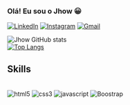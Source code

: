 ### Olá! Eu sou o Jhow 😀

[![LinkedIn](https://img.shields.io/badge/LinkedIn-0077B5?style=for-the-badge&logo=linkedin&logoColor=white)](https://www.linkedin.com/in/jhonatas-micael-jacometto/)
[![Instagram](https://img.shields.io/badge/Instagram-E4405F?style=for-the-badge&logo=instagram&logoColor=white)](https://www.instagram.com/jhookkj/)
[![Gmail](https://img.shields.io/badge/Gmail-D14836?style=for-the-badge&logo=gmail&logoColor=white)](mailto:jhonatasjhmj@gmail.com)

![Jhow GitHub stats](https://github-readme-stats.vercel.app/api?username=JhonatasMJ&show_icons=true&theme=dracula)
<br>
[![Top Langs](https://github-readme-stats.vercel.app/api/top-langs/?username=JhonatasMJ&layout=compact)](https://github.com/anuraghazra/github-readme-stats)

## Skills

<div style="display:inline_block"><br/>
    <img align="center" alt="html5" src="https://img.shields.io/badge/HTML5-E34F26?style=for-the-badge&logo=html5&logoColor=white "> 
    <img align="center" alt="css3" src="https://img.shields.io/badge/CSS3-1572B6?style=for-the-badge&logo=css3&logoColor=white"> 
        <img align="center" alt="javascript" src="https://img.shields.io/badge/JavaScript-F7DF1E?style=for-the-badge&logo=javascript&logoColor=black"> 
      <img align="center" alt="Boostrap" src="https://img.shields.io/badge/Bootstrap-563D7C?style=for-the-badge&logo=bootstrap&logoColor=white"> 
</div>


